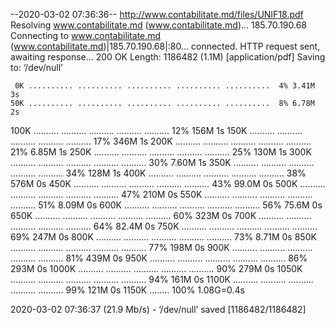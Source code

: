 --2020-03-02 07:36:36--  http://www.contabilitate.md/files/UNIF18.pdf
Resolving www.contabilitate.md (www.contabilitate.md)... 185.70.190.68
Connecting to www.contabilitate.md (www.contabilitate.md)|185.70.190.68|:80... connected.
HTTP request sent, awaiting response... 200 OK
Length: 1186482 (1.1M) [application/pdf]
Saving to: ‘/dev/null’

     0K .......... .......... .......... .......... ..........  4% 3.41M 3s
    50K .......... .......... .......... .......... ..........  8% 6.78M 2s
   100K .......... .......... .......... .......... .......... 12%  156M 1s
   150K .......... .......... .......... .......... .......... 17%  346M 1s
   200K .......... .......... .......... .......... .......... 21% 6.85M 1s
   250K .......... .......... .......... .......... .......... 25%  130M 1s
   300K .......... .......... .......... .......... .......... 30% 7.60M 1s
   350K .......... .......... .......... .......... .......... 34%  128M 1s
   400K .......... .......... .......... .......... .......... 38%  576M 0s
   450K .......... .......... .......... .......... .......... 43% 99.0M 0s
   500K .......... .......... .......... .......... .......... 47%  210M 0s
   550K .......... .......... .......... .......... .......... 51% 8.09M 0s
   600K .......... .......... .......... .......... .......... 56% 75.6M 0s
   650K .......... .......... .......... .......... .......... 60%  323M 0s
   700K .......... .......... .......... .......... .......... 64% 82.4M 0s
   750K .......... .......... .......... .......... .......... 69%  247M 0s
   800K .......... .......... .......... .......... .......... 73% 8.71M 0s
   850K .......... .......... .......... .......... .......... 77%  198M 0s
   900K .......... .......... .......... .......... .......... 81%  439M 0s
   950K .......... .......... .......... .......... .......... 86%  293M 0s
  1000K .......... .......... .......... .......... .......... 90%  279M 0s
  1050K .......... .......... .......... .......... .......... 94%  161M 0s
  1100K .......... .......... .......... .......... .......... 99%  121M 0s
  1150K ........                                              100% 1.08G=0.4s

2020-03-02 07:36:37 (21.9 Mb/s) - ‘/dev/null’ saved [1186482/1186482]

